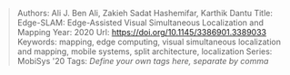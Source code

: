 > Authors: Ali J. Ben Ali, Zakieh Sadat Hashemifar, Karthik Dantu
> Title: Edge-SLAM: Edge-Assisted Visual Simultaneous Localization and Mapping
> Year: 2020
> Url: https://doi.org/10.1145/3386901.3389033
> Keywords: mapping, edge computing, visual simultaneous localization and mapping, mobile systems, split architecture, localization
> Series: MobiSys '20
> Tags: *Define your own tags here, separate by comma*